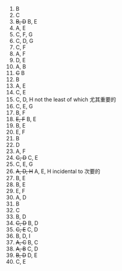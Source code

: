 1. B
2. C
3. ~~B, D~~ B, E
4. A, E
5. C, F, G
6. C, D, G
7. C, F
8. A, F
9. D, E
10. A, B
11. ~~C~~ B
12. B
13. A, E
14. C, E
15. C, D, H
    not the least of which 尤其重要的
16. C, E, G
17. B, F
18. ~~E, F~~ B, E
19. B, E
20. E, F
21. B
22. D
23. A, F
24. ~~C, D~~ C, E
25. C, E, G
26. ~~A, D, H~~ A, E, H
    incidental to 次要的
27. B, E
28. B, E
29. E, F
30. A, D
31. B
32. C
33. B, D
34. ~~C, D~~ B, D
35. ~~C, E~~ C, D
36. B, D, I
37. ~~A, C~~ B, C
38. ~~A, B~~ C, D
39. ~~B, D~~ D, E
40. C, E